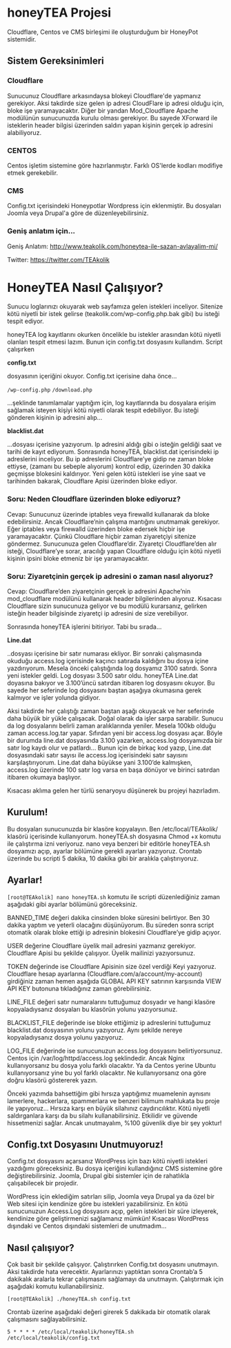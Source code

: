 # honeyTEA Projesi
Cloudflare, Centos ve CMS birleşimi ile oluşturduğum bir HoneyPot sistemidir. 

## Sistem Gereksinimleri

### Cloudflare 
Sunucunuz Cloudflare arkasındaysa blokeyi Cloudflare'de yapmanız gerekiyor. Aksi takdirde size gelen ip adresi CloudFlare ip adresi olduğu için, bloke işe yaramayacaktır. Diğer bir yandan Mod_Cloudflare Apache modülünün sunucunuzda kurulu olması gerekiyor. Bu sayede XForward ile isteklerin header bilgisi üzerinden saldırı yapan kişinin gerçek ip adresini alabiliyoruz. 

### CENTOS
Centos işletim sistemine göre hazırlanmıştır. Farklı OS'lerde kodları modifiye etmek gerekebilir.

### CMS
Config.txt içerisindeki Honeypotlar Wordpress için eklenmiştir. Bu dosyaları Joomla veya Drupal'a göre de düzenleyebilirsiniz.



### Geniş anlatım için...

Geniş Anlatım: http://www.teakolik.com/honeytea-ile-sazan-avlayalim-mi/

Twitter: https://twitter.com/TEAkolik


# HoneyTEA Nasıl Çalışıyor?

Sunucu loglarınızı okuyarak web sayfamıza gelen istekleri inceliyor. Sitenize kötü niyetli bir istek gelirse (teakolik.com/wp-config.php.bak gibi) bu isteği tespit ediyor.

honeyTEA log kayıtlarını okurken öncelikle bu istekler arasından kötü niyetli olanları tespit etmesi lazım. Bunun için config.txt dosyasını kullandım. Script çalışırken

**config.txt**

dosyasının içeriğini okuyor. Config.txt içerisine daha önce…

`/wp-config.php`
`/download.php`

…şeklinde tanımlamalar yaptığım için, log kayıtlarında bu dosyalara erişim sağlamak isteyen kişiyi kötü niyetli olarak tespit edebiliyor. Bu isteği gönderen kişinin ip adresini alıp…

**blacklist.dat**

…dosyası içerisine yazıyorum. Ip adresini aldığı gibi o isteğin geldiği saat ve tarihi de kayıt ediyorum. Sonrasında honeyTEA, blacklist.dat içerisindeki ip adreslerini inceliyor. Bu ip adreslerini Cloudflare’ye gidip ne zaman bloke ettiyse, (zamanı bu sebeple alıyorum) kontrol edip, üzerinden 30 dakika geçmişse blokesini kaldırıyor. Yeni gelen kötü istekleri ise yine saat ve tarihinden bakarak, Cloudflare Apisi üzerinden bloke ediyor.

### Soru: Neden Cloudflare üzerinden bloke ediyoruz?

Cevap: Sunucunuz üzerinde iptables veya firewalld kullanarak da bloke edebilirsiniz. Ancak Cloudflare’nin çalışma mantığını unutmamak gerekiyor. Eğer iptables veya firewalld üzerinden bloke edersek hiçbir işe yaramayacaktır. Çünkü Cloudflare hiçbir zaman ziyaretçiyi sitenize göndermez. Sunucunuza gelen Cloudflare’dir. Ziyaretçi Cloudflare’den alır isteği, Cloudflare’ye sorar, aracılığı yapan Cloudflare olduğu için kötü niyetli kişinin ipsini bloke etmeniz bir işe yaramayacaktır.

### Soru: Ziyaretçinin gerçek ip adresini o zaman nasıl alıyoruz?

Cevap: Cloudflare’den ziyaretçinin gerçek ip adresini Apache’nin mod_cloudflare modülünü kullanarak header bilgilerinden alıyoruz. Kısacası Cloudflare sizin sunucunuza geliyor ve bu modülü kurarsanız, gelirken isteğin header bilgisinde ziyaretçi ip adresini de size verebiliyor.

Sonrasında honeyTEA işlerini bitiriyor. Tabi bu sırada…

**Line.dat**

..dosyası içerisine bir satır numarası ekliyor. Bir sonraki çalışmasında okuduğu access.log içerisinde kaçıncı satırada kaldığını bu dosya içine yazdırıyorum. Mesela önceki çalıştığında log dosyamız 3100 satırdı. Sonra yeni istekler geldi. Log dosyası 3.500 satır oldu. honeyTEA Line.dat doyasına bakıyor ve 3.100’üncü satırdan itibaren log dosyasını okuyor. Bu sayede her seferinde log dosyasını baştan aşağıya okumasına gerek kalmıyor ve işler yolunda gidiyor.

Aksi takdirde her çalıştığı zaman baştan aşağı okuyacak ve her seferinde daha büyük bir yükle çalışacak. Doğal olarak da işler sarpa sarabilir. Sunucu da log dosyalarını belirli zaman aralıklarında yeniler. Mesela 100kb olduğu zaman access.log.tar yapar. Sıfırdan yeni bir access.log dosyası açar. Böyle bir durumda line.dat dosyasında 3.100 yazarken, access.log dosyamızda bir satır log kaydı olur ve patlardı… Bunun için de birkaç kod yazıp, Line.dat dosyasındaki satır sayısı ile access.log içerisindeki satır sayısını karşılaştırıyorum. Line.dat daha büyükse yani 3.100’de kalmışken, access.log üzerinde 100 satır log varsa en başa dönüyor ve birinci satırdan itibaren okumaya başlıyor.

Kısacası aklıma gelen her türlü senaryoyu düşünerek bu projeyi hazırladım.

## Kurulum!

Bu dosyaları sunucunuzda bir klasöre kopyalayın. Ben /etc/local/TEAkolik/ klasörü içerisinde kullanıyorum.
honeyTEA.sh dosyasına Chmod +x komutu ile çalıştırma izni veriyoruz.
nano veya benzeri bir editörle honeyTEA.sh dosyamızı açıp, ayarlar bölümüne gerekli ayarları yazıyoruz.
Crontab üzerinde bu scripti 5 dakika, 10 dakika gibi bir aralıkla çalıştırıyoruz.

## Ayarlar!

`[root@TEAkolik] nano honeyTEA.sh` komutu ile scripti düzenlediğiniz zaman aşağıdaki gibi ayarlar bölümünü göreceksiniz.

BANNED_TIME değeri dakika cinsinden bloke süresini belirtiyor. Ben 30 dakika yaptım ve yeterli olacağını düşünüyorum. Bu süreden sonra script otomatik olarak bloke ettiği ip adresinin blokesini Cloudflare’ye gidip açıyor.

USER değerine Cloudflare üyelik mail adresini yazmanız gerekiyor. Cloudflare Apisi bu şekilde çalışıyor. Üyelik mailinizi yazıyorsunuz.

TOKEN değerinde ise Cloudflare Apisinin size özel verdiği Keyi yazıyoruz. Cloudflare hesap ayarlarına (Cloudflare.com/a/account/my-account) girdiğiniz zaman hemen aşağıda GLOBAL API KEY satırının karşısında VIEW API KEY butonuna tıkladığınız zaman görebilirsiniz.

LINE_FILE değeri satır numaralarını tuttuğumuz dosyadır ve hangi klasöre kopyaladıysanız dosyaları bu klasörün yolunu yazıyorsunuz.

BLACKLIST_FILE değerinde ise bloke ettiğimiz ip adreslerini tuttuğumuz blacklist.dat dosyasının yolunu yazıyoruz. Aynı şekilde nereye kopyaladıysanız dosya yolunu yazıyoruz.

LOG_FILE değerinde ise sunucunuzun access.log dosyasını belirtiyorsunuz. Centos için /var/log/httpd/access.log şeklindedir. Ancak Nginx kullanıyorsanız bu dosya yolu farklı olacaktır. Ya da Centos yerine Ubuntu kullanıyorsanız yine bu yol farklı olacaktır. Ne kullanıyorsanız ona göre doğru klasörü göstererek yazın.

Önceki yazımda bahsettiğim gibi hırsıza yaptığımız muamelenin aynısını lamerlere, hackerlara, spammerlara ve benzeri bilimum mahlukata bu proje ile yapıyoruz… Hırsıza karşı en büyük silahınız caydırıcılıktır. Kötü niyetli saldırganlara karşı da bu silahı kullanabilirsiniz. Etkilidir ve güvende hissetmenizi sağlar. Ancak unutmayalım, %100 güvenlik diye bir şey yoktur!

## Config.txt Dosyasını Unutmuyoruz!

Config.txt dosyasını açarsanız WordPress için bazı kötü niyetli istekleri yazdığımı göreceksiniz. Bu dosya içeriğini kullandığınız CMS sistemine göre değiştirebilirsiniz. Joomla, Drupal gibi sistemler için de rahatlıkla çalışabilecek bir projedir.

WordPress için eklediğim satırları silip, Joomla veya Drupal ya da özel bir Web sitesi için kendinize göre bu istekleri yazabilirsiniz. En kötü sunucunuzun Access.Log dosyasını açıp, gelen istekleri bir süre izleyerek, kendinize göre geliştirmenizi sağlamanız mümkün! Kısacası WordPress dışındaki ve Centos dışındaki sistemleri de unutmadım…

## Nasıl çalışıyor?

Çok basit bir şekilde çalışıyor. Çalıştırırken Config.txt dosyasını unutmayın. Aksi takdirde hata verecektir. Ayarlarınızı yaptıktan sonra Crontab’a 5 dakikalık aralarla tekrar çalışmasını sağlamayı da unutmayın. Çalıştırmak için aşağıdaki komutu kullanabilirsiniz.

`[root@TEAkolik] ./honeyTEA.sh config.txt `

Crontab üzerine aşağıdaki değeri girerek 5 dakikada bir otomatik olarak çalışmasını sağlayabilirsiniz.

`5 * * * * /etc/local/teakolik/honeyTEA.sh  /etc/local/teakolik/config.txt`
